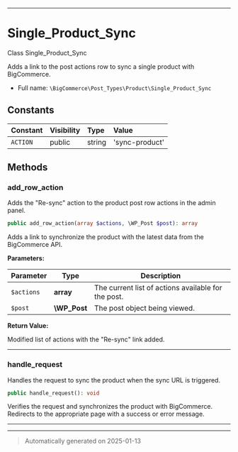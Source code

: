***

# Single_Product_Sync

Class Single_Product_Sync

Adds a link to the post actions row to sync a single product with BigCommerce.

* Full name: `\BigCommerce\Post_Types\Product\Single_Product_Sync`


## Constants

| Constant | Visibility | Type | Value |
|:---------|:-----------|:-----|:------|
|`ACTION`|public|string|&#039;sync-product&#039;|


## Methods


### add_row_action

Adds the "Re-sync" action to the product post row actions in the admin panel.

```php
public add_row_action(array $actions, \WP_Post $post): array
```

Adds a link to synchronize the product with the latest data from the BigCommerce API.






**Parameters:**

| Parameter | Type | Description |
|-----------|------|-------------|
| `$actions` | **array** | The current list of actions available for the post. |
| `$post` | **\WP_Post** | The post object being viewed. |


**Return Value:**

Modified list of actions with the "Re-sync" link added.




***

### handle_request

Handles the request to sync the product when the sync URL is triggered.

```php
public handle_request(): void
```

Verifies the request and synchronizes the product with BigCommerce. Redirects to the appropriate page with a success or error message.










***


***
> Automatically generated on 2025-01-13
